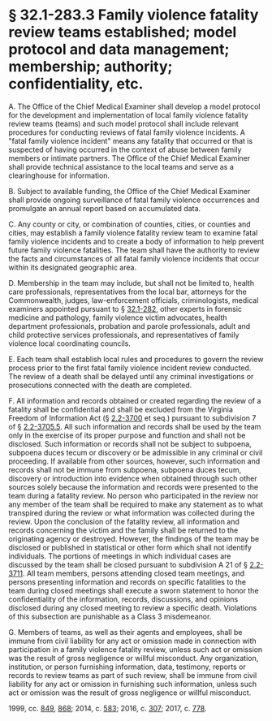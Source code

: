 # § 32.1-283.3 Family violence fatality review teams established; model protocol and data management; membership; authority; confidentiality, etc.

<p>A. The Office of the Chief Medical Examiner shall develop a model protocol for the development and implementation of local family violence fatality review teams (teams) and such model protocol shall include relevant procedures for conducting reviews of fatal family violence incidents. A "fatal family violence incident" means any fatality that occurred or that is suspected of having occurred in the context of abuse between family members or intimate partners. The Office of the Chief Medical Examiner shall provide technical assistance to the local teams and serve as a clearinghouse for information.</p><p>B. Subject to available funding, the Office of the Chief Medical Examiner shall provide ongoing surveillance of fatal family violence occurrences and promulgate an annual report based on accumulated data.</p><p>C. Any county or city, or combination of counties, cities, or counties and cities, may establish a family violence fatality review team to examine fatal family violence incidents and to create a body of information to help prevent future family violence fatalities. The team shall have the authority to review the facts and circumstances of all fatal family violence incidents that occur within its designated geographic area.</p><p>D. Membership in the team may include, but shall not be limited to, health care professionals, representatives from the local bar, attorneys for the Commonwealth, judges, law-enforcement officials, criminologists, medical examiners appointed pursuant to § <a href='http://law.lis.virginia.gov/vacode/32.1-282/'>32.1-282</a>, other experts in forensic medicine and pathology, family violence victim advocates, health department professionals, probation and parole professionals, adult and child protective services professionals, and representatives of family violence local coordinating councils.</p><p>E. Each team shall establish local rules and procedures to govern the review process prior to the first fatal family violence incident review conducted. The review of a death shall be delayed until any criminal investigations or prosecutions connected with the death are completed.</p><p>F. All information and records obtained or created regarding the review of a fatality shall be confidential and shall be excluded from the Virginia Freedom of Information Act (§ <a href='http://law.lis.virginia.gov/vacode/2.2-3700/'>2.2-3700</a> et seq.) pursuant to subdivision 7 of § <a href='http://law.lis.virginia.gov/vacode/2.2-3705.5/'>2.2-3705.5</a>. All such information and records shall be used by the team only in the exercise of its proper purpose and function and shall not be disclosed. Such information or records shall not be subject to subpoena, subpoena duces tecum or discovery or be admissible in any criminal or civil proceeding. If available from other sources, however, such information and records shall not be immune from subpoena, subpoena duces tecum, discovery or introduction into evidence when obtained through such other sources solely because the information and records were presented to the team during a fatality review. No person who participated in the review nor any member of the team shall be required to make any statement as to what transpired during the review or what information was collected during the review. Upon the conclusion of the fatality review, all information and records concerning the victim and the family shall be returned to the originating agency or destroyed. However, the findings of the team may be disclosed or published in statistical or other form which shall not identify individuals. The portions of meetings in which individual cases are discussed by the team shall be closed pursuant to subdivision A 21 of § <a href='http://law.lis.virginia.gov/vacode/2.2-3711/'>2.2-3711</a>. All team members, persons attending closed team meetings, and persons presenting information and records on specific fatalities to the team during closed meetings shall execute a sworn statement to honor the confidentiality of the information, records, discussions, and opinions disclosed during any closed meeting to review a specific death. Violations of this subsection are punishable as a Class 3 misdemeanor.</p><p>G. Members of teams, as well as their agents and employees, shall be immune from civil liability for any act or omission made in connection with participation in a family violence fatality review, unless such act or omission was the result of gross negligence or willful misconduct. Any organization, institution, or person furnishing information, data, testimony, reports or records to review teams as part of such review, shall be immune from civil liability for any act or omission in furnishing such information, unless such act or omission was the result of gross negligence or willful misconduct.</p><p>1999, cc. <a href='http://lis.virginia.gov/cgi-bin/legp604.exe?991+ful+CHAP0849'>849</a>, <a href='http://lis.virginia.gov/cgi-bin/legp604.exe?991+ful+CHAP0868'>868</a>; 2014, c. <a href='http://lis.virginia.gov/cgi-bin/legp604.exe?141+ful+CHAP0583'>583</a>; 2016, c. <a href='http://lis.virginia.gov/cgi-bin/legp604.exe?161+ful+CHAP0307'>307</a>; 2017, c. <a href='http://lis.virginia.gov/cgi-bin/legp604.exe?171+ful+CHAP0778'>778</a>.</p>